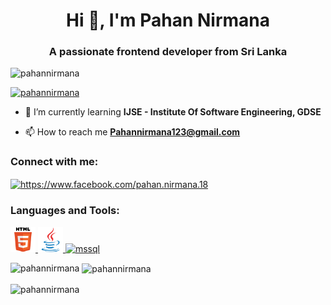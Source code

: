 <h1 align="center">Hi 👋, I'm Pahan Nirmana</h1>
<h3 align="center">A passionate frontend developer from Sri Lanka</h3>

<p align="left"> <img src="https://komarev.com/ghpvc/?username=pahannirmana&label=Profile%20views&color=0e75b6&style=flat" alt="pahannirmana" /> </p>

<p align="left"> <a href="https://github.com/ryo-ma/github-profile-trophy"><img src="https://github-profile-trophy.vercel.app/?username=pahannirmana" alt="pahannirmana" /></a> </p>

- 🌱 I’m currently learning **IJSE - Institute Of Software Engineering, GDSE**

- 📫 How to reach me **Pahannirmana123@gmail.com**

<h3 align="left">Connect with me:</h3>
<p align="left">
<a href="https://fb.com/https://www.facebook.com/pahan.nirmana.18" target="blank"><img align="center" src="https://raw.githubusercontent.com/rahuldkjain/github-profile-readme-generator/master/src/images/icons/Social/facebook.svg" alt="https://www.facebook.com/pahan.nirmana.18" height="30" width="40" /></a>
</p>

<h3 align="left">Languages and Tools:</h3>
<p align="left"> <a href="https://www.w3.org/html/" target="_blank" rel="noreferrer"> <img src="https://raw.githubusercontent.com/devicons/devicon/master/icons/html5/html5-original-wordmark.svg" alt="html5" width="40" height="40"/> </a> <a href="https://www.java.com" target="_blank" rel="noreferrer"> <img src="https://raw.githubusercontent.com/devicons/devicon/master/icons/java/java-original.svg" alt="java" width="40" height="40"/> </a> <a href="https://www.microsoft.com/en-us/sql-server" target="_blank" rel="noreferrer"> <img src="https://www.svgrepo.com/show/303229/microsoft-sql-server-logo.svg" alt="mssql" width="40" height="40"/> </a> </p>

<p><img align="left" src="https://github-readme-stats.vercel.app/api/top-langs?username=pahannirmana&show_icons=true&locale=en&layout=compact" alt="pahannirmana" /></p>

<p>&nbsp;<img align="center" src="https://github-readme-stats.vercel.app/api?username=pahannirmana&show_icons=true&locale=en" alt="pahannirmana" /></p>

<p><img align="center" src="https://github-readme-streak-stats.herokuapp.com/?user=pahannirmana&" alt="pahannirmana" /></p>
